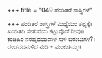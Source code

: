 +++
title = "049 ಪಂಡಿತರೆ ಶಾಸ್ತ್ರಿಗಳೆ"

+++
ಪಂಡಿತರೆ ಶಾಸ್ತ್ರಿಗಳೆ ಮಿಥ್ಯೆಯಿಂ ತಥ್ಯಕ್ಕೆ।  
ಖಂಡಿತದಿ ಸೇತುವೆಯ ಕಟ್ಟುವೊಡೆ ನೀವು॥  
ಕಂಡಿಹಿರ ನರಹೃದಯದಾಳ ಸುಳಿ ಬಿರುಬುಗಳ?।  
ದಂಡವದನುಳಿದ ನುಡಿ - ಮಂಕುತಿಮ್ಮ॥  
